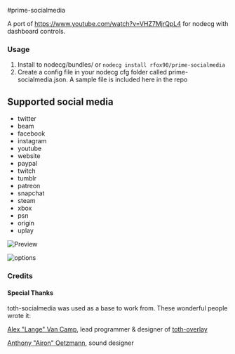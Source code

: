 #prime-socialmedia

A port of https://www.youtube.com/watch?v=VHZ7MjrQpL4 for nodecg with dashboard controls.

### Usage
1. Install to nodecg/bundles/ or ```nodecg install rfox90/prime-socialmedia```
2. Create a config file in your nodecg cfg folder called prime-socialmedia.json. A sample file is included here in the repo


## Supported social media
* twitter
* beam
* facebook
* instagram
* youtube
* website
* paypal
* twitch
* tumblr
* patreon
* snapchat
* steam
* xbox
* psn
* origin
* uplay

![Preview](http://i.ahref.co.uk/u/r/f.4C.gif)

![options](http://i.ahref.co.uk/u/r/v774.png)

### Credits

#### Special Thanks

toth-socialmedia was used as a base to work from. These wonderful people wrote it:

[Alex "Lange" Van Camp](http://alexvan.camp), lead programmer & designer of [toth-overlay](https://github.com/Langeh/toth-overlay)

[Anthony "Airon" Oetzmann](http://aironaudio.weebly.com/), sound designer  

